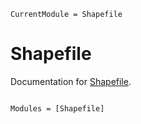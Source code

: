 ```@meta
CurrentModule = Shapefile
```

# Shapefile

Documentation for [Shapefile](https://github.com/JuliaGeo/Shapefile.jl).

```@index
```

```@autodocs
Modules = [Shapefile]
```
